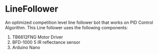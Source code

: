# LineFollower
An optimized competition level line follower bot that works on PID Control Algorithm.
This Line follower uses the following components:
  1. TB6612FNG Motor Driver
  2. BFD-1000 5 IR reflectance sensor
  3. Arduino Nano

